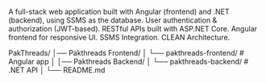A full-stack web application built with Angular (frontend) and .NET (backend), using SSMS as the database.
User authentication & authorization (JWT-based).
RESTful APIs built with ASP.NET Core.
Angular frontend for responsive UI.
SSMS Integration.
CLEAN Architecture.

PakThreads/
│── Pakthreads Frontend/
│   └── pakthreads-frontend/   # Angular app
│
│── Pakthreads Backend/
│   └── pakthreads-backend/    # .NET API
│
└── README.md
